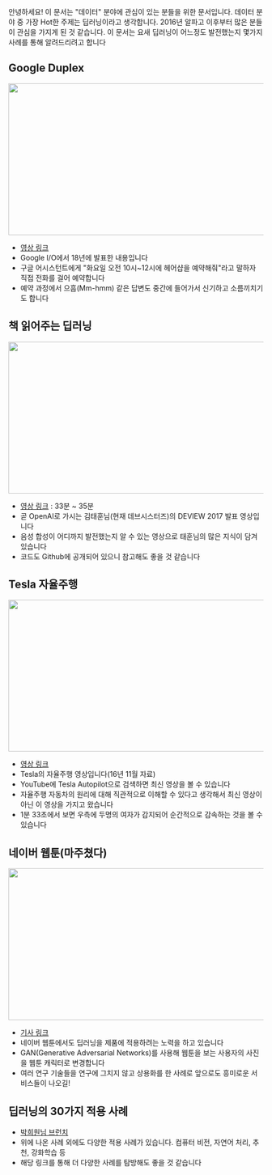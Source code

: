 안녕하세요! 이 문서는 "데이터" 분야에 관심이 있는 분들을 위한 문서입니다. 데이터 분야 중 가장 Hot한 주제는 딥러닝이라고 생각합니다. 2016년 알파고 이후부터 많은 분들이 관심을 가지게 된 것 같습니다. 이 문서는 요새 딥러닝이 어느정도 발전했는지 몇가지 사례를 통해 알려드리려고 합니다


## Google Duplex
<img src="https://www.dropbox.com/s/a78iu746ifc6oz4/Screenshot%202018-07-20%2011.44.23.png?raw=1" height="300" width="600">

- [영상 링크](https://www.youtube.com/watch?v=D5VN56jQMWM&t=2m47s)
- Google I/O에서 18년에 발표한 내용입니다
- 구글 어시스턴트에게 "화요일 오전 10시~12시에 헤어샵을 예약해줘"라고 말하자 직접 전화를 걸어 예약합니다
- 예약 과정에서 으흠(Mm-hmm) 같은 답변도 중간에 들어가서 신기하고 소름끼치기도 합니다

## 책 읽어주는 딥러닝
<img src="https://www.dropbox.com/s/wtne3o5st74b58k/Screenshot%202018-07-20%2011.45.40.png?raw=1" height="300" width="600">

- [영상 링크](https://tv.naver.com/v/2292650) : 33분 ~ 35분
- 곧 OpenAI로 가시는 김태훈님(현재 데브시스터즈)의 DEVIEW 2017 발표 영상입니다
- 음성 합성이 어디까지 발전했는지 알 수 있는 영상으로 태훈님의 많은 지식이 담겨있습니다
- 코드도 Github에 공개되어 있으니 참고해도 좋을 것 같습니다

## Tesla 자율주행
<img src="https://www.dropbox.com/s/esisnxmmosgx80d/Screenshot%202018-07-20%2011.47.28.png?raw=1" height="300" width="600">

- [영상 링크](https://www.youtube.com/watch?time_continue=11&v=aKed5FHzDTw)
- Tesla의 자율주행 영상입니다(16년 11월 자료)
- YouTube에 Tesla Autopilot으로 검색하면 최신 영상을 볼 수 있습니다
- 자율주행 자동차의 원리에 대해 직관적으로 이해할 수 있다고 생각해서 최신 영상이 아닌 이 영상을 가지고 왔습니다 
- 1분 33초에서 보면 우측에 두명의 여자가 감지되어 순간적으로 감속하는 것을 볼 수 있습니다

## 네이버 웹툰(마주쳤다)
<img src="https://www.dropbox.com/s/sozmp4l0mmesguy/Screenshot%202018-07-20%2011.48.16.png?raw=1" height="300" width="600">

- [기사 링크](https://www.naverlabs.com/storyDetail/44)
- 네이버 웹툰에서도 딥러닝을 제품에 적용하려는 노력을 하고 있습니다
- GAN(Generative Adversarial Networks)를 사용해 웹툰을 보는 사용자의 사진을 웹툰 캐릭터로 변경합니다
- 여러 연구 기술들을 연구에 그치지 않고 상용화를 한 사례로 앞으로도 흥미로운 서비스들이 나오길!

## 딥러닝의 30가지 적용 사례
- [박희원님 브런치](https://brunch.co.kr/@itschloe1/23)
- 위에 나온 사례 외에도 다양한 적용 사례가 있습니다. 컴퓨터 비전, 자연어 처리, 추천, 강화학습 등
- 해당 링크를 통해 더 다양한 사례를 탐방해도 좋을 것 같습니다


